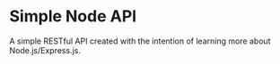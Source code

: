 # Simple Node API
A simple RESTful API created with the intention of learning more about Node.js/Express.js.
